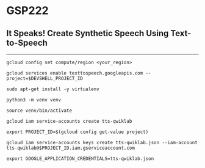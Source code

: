 # GSP222
## It Speaks! Create Synthetic Speech Using Text-to-Speech

---

```
gcloud config set compute/region <your_region>
```

```
gcloud services enable texttospeech.googleapis.com --project=$DEVSHELL_PROJECT_ID
```
```
sudo apt-get install -y virtualenv

python3 -m venv venv

source venv/bin/activate
```

```
gcloud iam service-accounts create tts-qwiklab

export PROJECT_ID=$(gcloud config get-value project)

gcloud iam service-accounts keys create tts-qwiklab.json --iam-account tts-qwiklab@$PROJECT_ID.iam.gserviceaccount.com

export GOOGLE_APPLICATION_CREDENTIALS=tts-qwiklab.json
```
